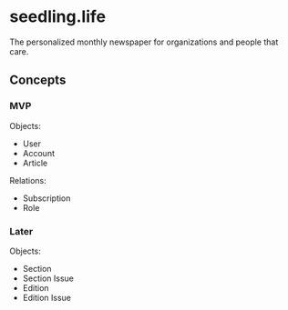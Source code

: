 # seedling.life

The personalized monthly newspaper for organizations and people that care.

## Concepts


### MVP

Objects:
- User
- Account
- Article

Relations:
- Subscription
- Role

### Later

Objects:
- Section
- Section Issue
- Edition
- Edition Issue